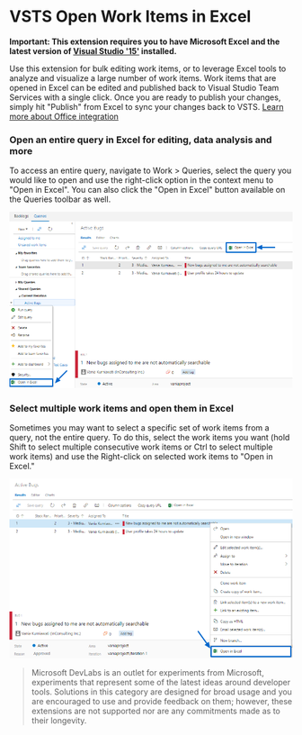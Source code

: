 # VSTS Open Work Items in Excel

**Important: This extension requires you to have Microsoft Excel and the latest version of [Visual Studio '15'](http://www.visualstudio.com) installed.**

Use this extension for bulk editing work items, or to leverage Excel tools to analyze and visualize a large number of work items. Work items that are opened in Excel can be edited and published back to Visual Studio Team Services with a single click. Once you are ready to publish your changes, simply hit "Publish" from Excel to sync your changes back to VSTS. [Learn more about Office integration](https://www.visualstudio.com/da-dk/docs/work/office/bulk-add-modify-work-items-excel)

### Open an entire query in Excel for editing, data analysis and more
To access an entire query, navigate to Work > Queries, select the query you would like to open and use the right-click option in the context menu to "Open in Excel". You can also click the "Open in Excel" button available on the Queries toolbar as well.  

![Open query in Excel](img/excelcontextmenu.png)

### Select multiple work items and open them in Excel
Sometimes you may want to select a specific set of work items from a query, not the entire query. To do this, select the work items you want (hold Shift to select multiple consecutive work items or Ctrl to select multiple work items) and use the Right-click on selected work items to "Open in Excel." 

![Open multiple work items](img/workitemcontextmenu.png)



>Microsoft DevLabs is an outlet for experiments from Microsoft, experiments that represent some of the latest ideas around developer tools. Solutions in this category are designed for broad usage and you are encouraged to use and provide feedback on them; however, these extensions are not supported nor are any commitments made as to their longevity.
